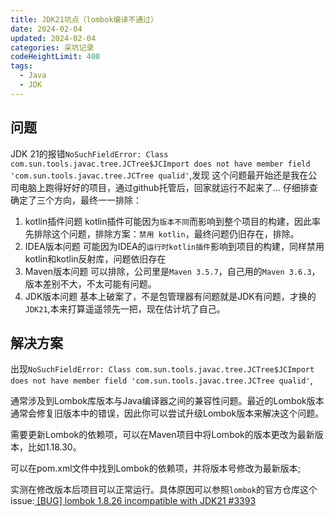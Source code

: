 ```yaml
---
title: JDK21坑点（lombok编译不通过）
date: 2024-02-04
updated: 2024-02-04
categories: 采坑记录
codeHeightLimit: 400
tags:
  - Java
  - JDK
---
```

## 问题
JDK 21的报错`NoSuchFieldError: Class com.sun.tools.javac.tree.JCTree$JCImport does not have member field 'com.sun.tools.javac.tree.JCTree qualid'`,发现
这个问题最开始还是我在公司电脑上跑得好好的项目，通过github托管后，回家就运行不起来了...
仔细排查确定了三个方向，最终一一排除：
1. kotlin插件问题
kotlin插件可能因为`版本不同`而影响到整个项目的构建，因此率先排除这个问题，排除方案：`禁用 kotlin`，最终问题仍旧存在，排除。
2. IDEA版本问题
可能因为IDEA的`运行时kotlin插件`影响到项目的构建，同样禁用kotlin和kotlin反射库，问题依旧存在
3. Maven版本问题
可以排除，公司里是`Maven 3.5.7`，自己用的`Maven 3.6.3`，版本差别不大，不太可能有问题。
4. JDK版本问题
基本上破案了，不是包管理器有问题就是JDK有问题，才换的`JDK21`,本来打算遥遥领先一把，现在估计坑了自己。

## 解决方案
出现`NoSuchFieldError: Class com.sun.tools.javac.tree.JCTree$JCImport does not have member field 'com.sun.tools.javac.tree.JCTree qualid'`,

通常涉及到Lombok库版本与Java编译器之间的兼容性问题。最近的Lombok版本通常会修复旧版本中的错误，因此你可以尝试升级Lombok版本来解决这个问题。

需要更新Lombok的依赖项，可以在Maven项目中将Lombok的版本更改为最新版本，比如1.18.30。

可以在pom.xml文件中找到Lombok的依赖项，并将版本号修改为最新版本;

实测在修改版本后项目可以正常运行。具体原因可以参照`lombok`的官方仓库这个issue:[
[BUG] lombok 1.8.26 incompatible with JDK21
#3393](https://github.com/projectlombok/lombok/issues/3393)

